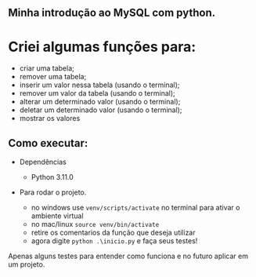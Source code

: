 ## Minha introdução ao MySQL com python.

# Criei algumas funções para:
 - criar uma tabela;
 - remover uma tabela;
 - inserir um valor nessa tabela (usando o terminal);
 - remover um valor da tabela (usando o terminal);
 - alterar um determinado valor (usando o terminal);
 - deletar um determinado valor (usando o terminal);
 - mostrar os valores

## Como executar:

* Dependências
  - Python  3.11.0
  
* Para rodar o projeto.
  
  - no windows use `venv/scripts/activate` no terminal para ativar o ambiente virtual
  - no mac/linux `source venv/bin/activate`
  - retire os comentarios da função que deseja utilizar
  - agora digite `python .\inicio.py` e faça seus testes!

Apenas alguns testes para entender como funciona e no futuro aplicar em um projeto.